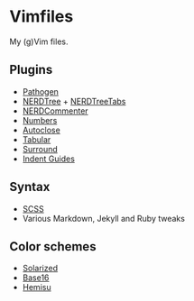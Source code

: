 # Vimfiles

My (g)Vim files.

## Plugins

- [Pathogen](https://github.com/tpope/vim-pathogen "Pathogen")
- [NERDTree](https://github.com/scrooloose/nerdtree "NERDTree") + [NERDTreeTabs](https://github.com/jistr/vim-nerdtree-tabs "NERDTreeTabs")
- [NERDCommenter](https://github.com/scrooloose/nerdcommenter "NERDCommenter")
- [Numbers](https://github.com/myusuf3/numbers.vim/ "Numbers")
- [Autoclose](https://github.com/Townk/vim-autoclose "Autoclose")
- [Tabular](https://github.com/godlygeek/tabular "Tabular")
- [Surround](https://github.com/tpope/vim-surround "Surround")
- [Indent Guides](https://github.com/nathanaelkane/vim-indent-guides "Indent Guides")

## Syntax

- [SCSS](https://github.com/cakebaker/scss-syntax.vim "SCSS")
- Various Markdown, Jekyll and Ruby tweaks

## Color schemes

- [Solarized](https://github.com/altercation/vim-colors-solarized "Solarized")
- [Base16](https://github.com/chriskempson/base16-vim "Base16")
- [Hemisu](https://github.com/noahfrederick/Hemisu "Hemisu")